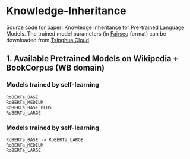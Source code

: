 # Knowledge-Inheritance

Source code for paper: Knowledge Inheritance for Pre-trained Language Models. The trained model parameters (in [Fairseq](https://github.com/pytorch/fairseq) format) can be downloaded from [Tsinghua Cloud](https://cloud.tsinghua.edu.cn/d/aab1777a161545038c01/).

## 1. Available Pretrained Models on Wikipedia + BookCorpus (WB domain)

### Models trained by self-learning

```
RoBERTa_BASE
RoBERTa_MEDIUM
RoBERTa_BASE_PLUS
RoBERTa_LARGE
```

### Models trained by self-learning

```
RoBERTa_BASE -> RoBERTa_LARGE
RoBERTa_MEDIUM
RoBERTa_LARGE
```
